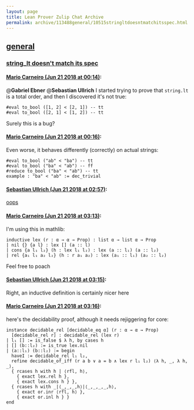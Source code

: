 ```yaml
---
layout: page
title: Lean Prover Zulip Chat Archive 
permalink: archive/113488general/10515stringltdoesntmatchitsspec.html
---
```


## [general](index.html)
### [string_lt doesn't match its spec](10515stringltdoesntmatchitsspec.html)

#### [Mario Carneiro (Jun 21 2018 at 00:14)](https://leanprover.zulipchat.com/#narrow/stream/113488-general/topic/string_lt%20doesn%27t%20match%20its%20spec/near/128386824):
@**Gabriel Ebner** @**Sebastian Ullrich** I started trying to prove that `string.lt` is a total order, and then I discovered it's not true:
```
#eval to_bool ([1, 2] < [2, 1]) -- tt
#eval to_bool ([2, 1] < [1, 2]) -- tt
```
Surely this is a bug?

#### [Mario Carneiro (Jun 21 2018 at 00:16)](https://leanprover.zulipchat.com/#narrow/stream/113488-general/topic/string_lt%20doesn%27t%20match%20its%20spec/near/128386901):
Even worse, it behaves differently (correctly) on actual strings:
```
#eval to_bool ("ab" < "ba") -- tt
#eval to_bool ("ba" < "ab") -- ff
#reduce to_bool ("ba" < "ab") -- tt
example : "ba" < "ab" := dec_trivial
```

#### [Sebastian Ullrich (Jun 21 2018 at 02:57)](https://leanprover.zulipchat.com/#narrow/stream/113488-general/topic/string_lt%20doesn%27t%20match%20its%20spec/near/128392824):
[oops](https://github.com/leanprover/lean/blob/a4aae537fe771ee92d746d4a2be1e73c543e48b9/library/init/data/list/basic.lean#L278)

#### [Mario Carneiro (Jun 21 2018 at 03:13)](https://leanprover.zulipchat.com/#narrow/stream/113488-general/topic/string_lt%20doesn%27t%20match%20its%20spec/near/128393318):
I'm using this in mathlib:
```
inductive lex (r : α → α → Prop) : list α → list α → Prop
| nil {} {a l} : lex [] (a :: l)
| cons {a l₁ l₂} (h : lex l₁ l₂) : lex (a :: l₁) (a :: l₂)
| rel {a₁ l₁ a₂ l₂} (h : r a₁ a₂) : lex (a₁ :: l₁) (a₂ :: l₂)
```
Feel free to poach

#### [Sebastian Ullrich (Jun 21 2018 at 03:15)](https://leanprover.zulipchat.com/#narrow/stream/113488-general/topic/string_lt%20doesn%27t%20match%20its%20spec/near/128393382):
Right, an inductive definition is certainly nicer here

#### [Mario Carneiro (Jun 21 2018 at 03:16)](https://leanprover.zulipchat.com/#narrow/stream/113488-general/topic/string_lt%20doesn%27t%20match%20its%20spec/near/128393430):
here's the decidability proof, although it needs rejiggering for core:
```
instance decidable_rel [decidable_eq α] (r : α → α → Prop)
  [decidable_rel r] : decidable_rel (lex r)
| l₁ [] := is_false $ λ h, by cases h
| [] (b::l₂) := is_true lex.nil
| (a::l₁) (b::l₂) := begin
  haveI := decidable_rel l₁ l₂,
  refine decidable_of_iff (r a b ∨ a = b ∧ lex r l₁ l₂) ⟨λ h, _, λ h, _⟩,
  { rcases h with h | ⟨rfl, h⟩,
    { exact lex.rel h },
    { exact lex.cons h } },
  { rcases h with _|⟨_,_,_,h⟩|⟨_,_,_,_,h⟩,
    { exact or.inr ⟨rfl, h⟩ },
    { exact or.inl h } }
end
```

